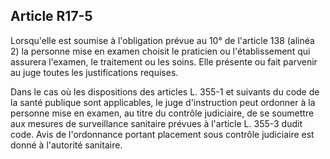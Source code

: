 Article R17-5
----
Lorsqu'elle est soumise à l'obligation prévue au 10° de l'article 138 (alinéa 2)
la personne mise en examen choisit le praticien ou l'établissement qui assurera
l'examen, le traitement ou les soins. Elle présente ou fait parvenir au juge
toutes les justifications requises.

Dans le cas où les dispositions des articles L. 355-1 et suivants du code de la
santé publique sont applicables, le juge d'instruction peut ordonner à la
personne mise en examen, au titre du contrôle judiciaire, de se soumettre aux
mesures de surveillance sanitaire prévues à l'article L. 355-3 dudit code. Avis
de l'ordonnance portant placement sous contrôle judiciaire est donné à
l'autorité sanitaire.
